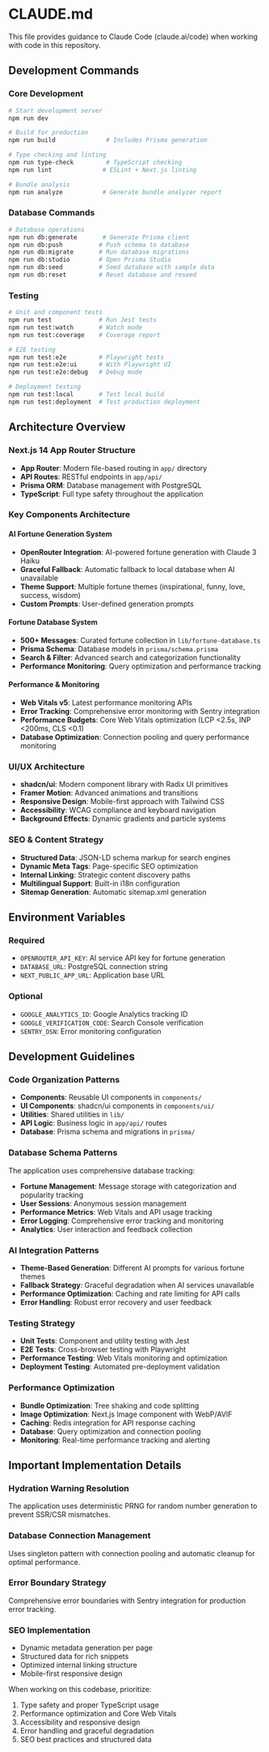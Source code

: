 # CLAUDE.md

This file provides guidance to Claude Code (claude.ai/code) when working with code in this repository.

## Development Commands

### Core Development
```bash
# Start development server
npm run dev

# Build for production
npm run build              # Includes Prisma generation

# Type checking and linting
npm run type-check         # TypeScript checking
npm run lint              # ESLint + Next.js linting

# Bundle analysis
npm run analyze           # Generate bundle analyzer report
```

### Database Commands
```bash
# Database operations
npm run db:generate       # Generate Prisma client
npm run db:push          # Push schema to database
npm run db:migrate       # Run database migrations
npm run db:studio        # Open Prisma Studio
npm run db:seed          # Seed database with sample data
npm run db:reset         # Reset database and reseed
```

### Testing
```bash
# Unit and component tests
npm run test             # Run Jest tests
npm run test:watch       # Watch mode
npm run test:coverage    # Coverage report

# E2E testing
npm run test:e2e         # Playwright tests
npm run test:e2e:ui      # With Playwright UI
npm run test:e2e:debug   # Debug mode

# Deployment testing
npm run test:local       # Test local build
npm run test:deployment  # Test production deployment
```

## Architecture Overview

### Next.js 14 App Router Structure
- **App Router**: Modern file-based routing in `app/` directory
- **API Routes**: RESTful endpoints in `app/api/`
- **Prisma ORM**: Database management with PostgreSQL
- **TypeScript**: Full type safety throughout the application

### Key Components Architecture

#### AI Fortune Generation System
- **OpenRouter Integration**: AI-powered fortune generation with Claude 3 Haiku
- **Graceful Fallback**: Automatic fallback to local database when AI unavailable
- **Theme Support**: Multiple fortune themes (inspirational, funny, love, success, wisdom)
- **Custom Prompts**: User-defined generation prompts

#### Fortune Database System
- **500+ Messages**: Curated fortune collection in `lib/fortune-database.ts`
- **Prisma Schema**: Database models in `prisma/schema.prisma`
- **Search & Filter**: Advanced search and categorization functionality
- **Performance Monitoring**: Query optimization and performance tracking

#### Performance & Monitoring
- **Web Vitals v5**: Latest performance monitoring APIs
- **Error Tracking**: Comprehensive error monitoring with Sentry integration
- **Performance Budgets**: Core Web Vitals optimization (LCP <2.5s, INP <200ms, CLS <0.1)
- **Database Optimization**: Connection pooling and query performance monitoring

### UI/UX Architecture
- **shadcn/ui**: Modern component library with Radix UI primitives
- **Framer Motion**: Advanced animations and transitions
- **Responsive Design**: Mobile-first approach with Tailwind CSS
- **Accessibility**: WCAG compliance and keyboard navigation
- **Background Effects**: Dynamic gradients and particle systems

### SEO & Content Strategy
- **Structured Data**: JSON-LD schema markup for search engines
- **Dynamic Meta Tags**: Page-specific SEO optimization
- **Internal Linking**: Strategic content discovery paths
- **Multilingual Support**: Built-in i18n configuration
- **Sitemap Generation**: Automatic sitemap.xml generation

## Environment Variables

### Required
- `OPENROUTER_API_KEY`: AI service API key for fortune generation
- `DATABASE_URL`: PostgreSQL connection string
- `NEXT_PUBLIC_APP_URL`: Application base URL

### Optional
- `GOOGLE_ANALYTICS_ID`: Google Analytics tracking ID
- `GOOGLE_VERIFICATION_CODE`: Search Console verification
- `SENTRY_DSN`: Error monitoring configuration

## Development Guidelines

### Code Organization Patterns
- **Components**: Reusable UI components in `components/`
- **UI Components**: shadcn/ui components in `components/ui/`
- **Utilities**: Shared utilities in `lib/`
- **API Logic**: Business logic in `app/api/` routes
- **Database**: Prisma schema and migrations in `prisma/`

### Database Schema Patterns
The application uses comprehensive database tracking:
- **Fortune Management**: Message storage with categorization and popularity tracking
- **User Sessions**: Anonymous session management
- **Performance Metrics**: Web Vitals and API usage tracking
- **Error Logging**: Comprehensive error tracking and monitoring
- **Analytics**: User interaction and feedback collection

### AI Integration Patterns
- **Theme-Based Generation**: Different AI prompts for various fortune themes
- **Fallback Strategy**: Graceful degradation when AI services unavailable
- **Performance Optimization**: Caching and rate limiting for API calls
- **Error Handling**: Robust error recovery and user feedback

### Testing Strategy
- **Unit Tests**: Component and utility testing with Jest
- **E2E Tests**: Cross-browser testing with Playwright
- **Performance Testing**: Web Vitals monitoring and optimization
- **Deployment Testing**: Automated pre-deployment validation

### Performance Optimization
- **Bundle Optimization**: Tree shaking and code splitting
- **Image Optimization**: Next.js Image component with WebP/AVIF
- **Caching**: Redis integration for API response caching
- **Database**: Query optimization and connection pooling
- **Monitoring**: Real-time performance tracking and alerting

## Important Implementation Details

### Hydration Warning Resolution
The application uses deterministic PRNG for random number generation to prevent SSR/CSR mismatches.

### Database Connection Management
Uses singleton pattern with connection pooling and automatic cleanup for optimal performance.

### Error Boundary Strategy
Comprehensive error boundaries with Sentry integration for production error tracking.

### SEO Implementation
- Dynamic metadata generation per page
- Structured data for rich snippets
- Optimized internal linking structure
- Mobile-first responsive design

When working on this codebase, prioritize:
1. Type safety and proper TypeScript usage
2. Performance optimization and Core Web Vitals
3. Accessibility and responsive design
4. Error handling and graceful degradation
5. SEO best practices and structured data